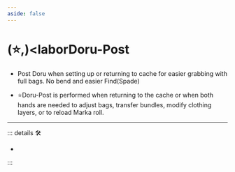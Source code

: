 ```yaml
---
aside: false
---
```

# (⭐,)<laborDoru</labor>-Post

- Post Doru when setting up or returning to cache for easier grabbing with full bags. No bend and easier Find(Spade)

- ⭐<labor>Doru</labor>-Post is performed when returning to the cache or when both hands are needed to adjust bags, transfer bundles, modify clothing layers, or to reload Marka roll.

---

<!-- =================================================== -->
<!-- =================================================== -->
<!-- =================================================== -->
<!-- =================================================== -->
<!-- =================================================== -->
::: details 🛠

-

:::
